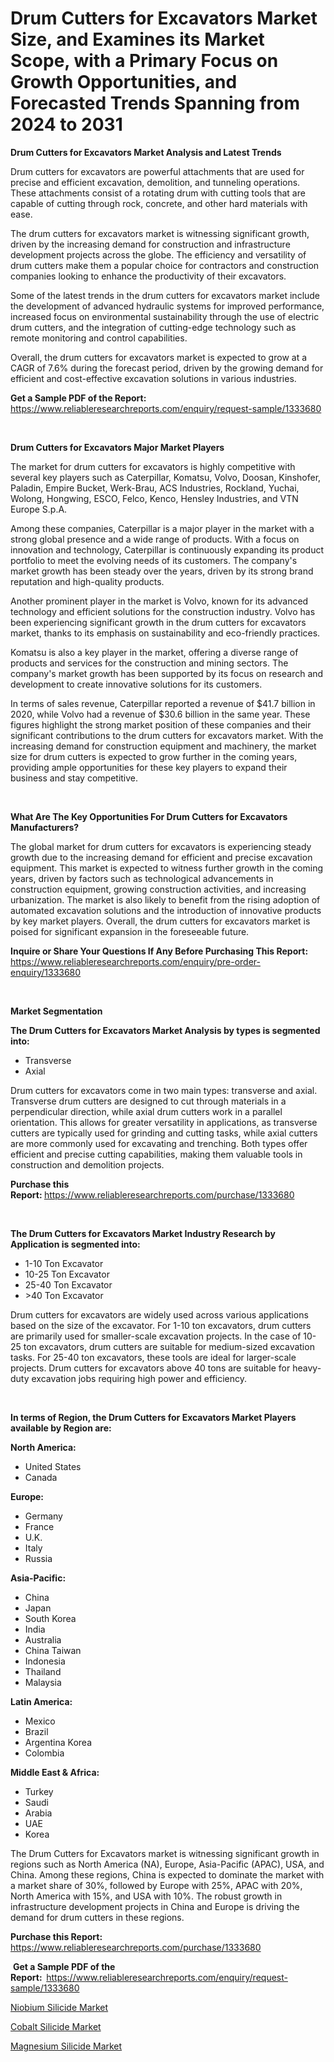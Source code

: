 <p><h1>Drum Cutters for Excavators Market Size, and Examines its Market Scope, with a Primary Focus on Growth Opportunities, and Forecasted Trends Spanning from 2024 to 2031</h1></p><p><strong>Drum Cutters for Excavators Market Analysis and Latest Trends</strong></p>
<p><p>Drum cutters for excavators are powerful attachments that are used for precise and efficient excavation, demolition, and tunneling operations. These attachments consist of a rotating drum with cutting tools that are capable of cutting through rock, concrete, and other hard materials with ease.</p><p>The drum cutters for excavators market is witnessing significant growth, driven by the increasing demand for construction and infrastructure development projects across the globe. The efficiency and versatility of drum cutters make them a popular choice for contractors and construction companies looking to enhance the productivity of their excavators.</p><p>Some of the latest trends in the drum cutters for excavators market include the development of advanced hydraulic systems for improved performance, increased focus on environmental sustainability through the use of electric drum cutters, and the integration of cutting-edge technology such as remote monitoring and control capabilities.</p><p>Overall, the drum cutters for excavators market is expected to grow at a CAGR of 7.6% during the forecast period, driven by the growing demand for efficient and cost-effective excavation solutions in various industries.</p></p>
<p><strong>Get a Sample PDF of the Report:&nbsp;</strong> <a href="https://www.reliableresearchreports.com/enquiry/request-sample/1333680">https://www.reliableresearchreports.com/enquiry/request-sample/1333680</a></p>
<p>&nbsp;</p>
<p><strong>Drum Cutters for Excavators Major Market Players</strong></p>
<p><p>The market for drum cutters for excavators is highly competitive with several key players such as Caterpillar, Komatsu, Volvo, Doosan, Kinshofer, Paladin, Empire Bucket, Werk-Brau, ACS Industries, Rockland, Yuchai, Wolong, Hongwing, ESCO, Felco, Kenco, Hensley Industries, and VTN Europe S.p.A.</p><p>Among these companies, Caterpillar is a major player in the market with a strong global presence and a wide range of products. With a focus on innovation and technology, Caterpillar is continuously expanding its product portfolio to meet the evolving needs of its customers. The company's market growth has been steady over the years, driven by its strong brand reputation and high-quality products.</p><p>Another prominent player in the market is Volvo, known for its advanced technology and efficient solutions for the construction industry. Volvo has been experiencing significant growth in the drum cutters for excavators market, thanks to its emphasis on sustainability and eco-friendly practices.</p><p>Komatsu is also a key player in the market, offering a diverse range of products and services for the construction and mining sectors. The company's market growth has been supported by its focus on research and development to create innovative solutions for its customers.</p><p>In terms of sales revenue, Caterpillar reported a revenue of $41.7 billion in 2020, while Volvo had a revenue of $30.6 billion in the same year. These figures highlight the strong market position of these companies and their significant contributions to the drum cutters for excavators market. With the increasing demand for construction equipment and machinery, the market size for drum cutters is expected to grow further in the coming years, providing ample opportunities for these key players to expand their business and stay competitive.</p></p>
<p>&nbsp;</p>
<p><strong>What Are The Key Opportunities For Drum Cutters for Excavators Manufacturers?</strong></p>
<p><p>The global market for drum cutters for excavators is experiencing steady growth due to the increasing demand for efficient and precise excavation equipment. This market is expected to witness further growth in the coming years, driven by factors such as technological advancements in construction equipment, growing construction activities, and increasing urbanization. The market is also likely to benefit from the rising adoption of automated excavation solutions and the introduction of innovative products by key market players. Overall, the drum cutters for excavators market is poised for significant expansion in the foreseeable future.</p></p>
<p><strong>Inquire or Share Your Questions If Any Before Purchasing This Report:</strong> <a href="https://www.reliableresearchreports.com/enquiry/pre-order-enquiry/1333680">https://www.reliableresearchreports.com/enquiry/pre-order-enquiry/1333680</a></p>
<p>&nbsp;</p>
<p><strong>Market Segmentation</strong></p>
<p><strong>The Drum Cutters for Excavators Market Analysis by types is segmented into:</strong></p>
<p><ul><li>Transverse</li><li>Axial</li></ul></p>
<p><p>Drum cutters for excavators come in two main types: transverse and axial. Transverse drum cutters are designed to cut through materials in a perpendicular direction, while axial drum cutters work in a parallel orientation. This allows for greater versatility in applications, as transverse cutters are typically used for grinding and cutting tasks, while axial cutters are more commonly used for excavating and trenching. Both types offer efficient and precise cutting capabilities, making them valuable tools in construction and demolition projects.</p></p>
<p><strong>Purchase this Report:&nbsp;</strong><a href="https://www.reliableresearchreports.com/purchase/1333680">https://www.reliableresearchreports.com/purchase/1333680</a></p>
<p>&nbsp;</p>
<p><strong>The Drum Cutters for Excavators Market Industry Research by Application is segmented into:</strong></p>
<p><ul><li>1-10 Ton Excavator</li><li>10-25 Ton Excavator</li><li>25-40 Ton Excavator</li><li>>40 Ton Excavator</li></ul></p>
<p><p>Drum cutters for excavators are widely used across various applications based on the size of the excavator. For 1-10 ton excavators, drum cutters are primarily used for smaller-scale excavation projects. In the case of 10-25 ton excavators, drum cutters are suitable for medium-sized excavation tasks. For 25-40 ton excavators, these tools are ideal for larger-scale projects. Drum cutters for excavators above 40 tons are suitable for heavy-duty excavation jobs requiring high power and efficiency.</p></p>
<p>&nbsp;</p>
<p><strong>In terms of Region, the Drum Cutters for Excavators Market Players available by Region are:</strong></p>
<p>
    <p> <strong> North America: </strong>
        <ul>
            <li>United States</li>
            <li>Canada</li>
        </ul>
        </p> 
    <p> <strong> Europe: </strong>
        <ul>
            <li>Germany</li>
            <li>France</li>
            <li>U.K.</li>
            <li>Italy</li>
            <li>Russia</li>
        </ul>
        </p> 
    <p> <strong> Asia-Pacific: </strong>
        <ul>
            <li>China</li>
            <li>Japan</li>
            <li>South Korea</li>
            <li>India</li>
            <li>Australia</li>
            <li>China Taiwan</li>
            <li>Indonesia</li>
            <li>Thailand</li>
            <li>Malaysia</li>
        </ul>
        </p> 
    <p> <strong> Latin America: </strong>
        <ul>
            <li>Mexico</li>
            <li>Brazil</li>
            <li>Argentina Korea</li>
            <li>Colombia</li>
        </ul>
        </p> 
    <p> <strong> Middle East & Africa: </strong>
        <ul>
            <li>Turkey</li>
            <li>Saudi</li>
            <li>Arabia</li>
            <li>UAE</li>
            <li>Korea</li>
        </ul>
    </p>
    </p>
<p><p>The Drum Cutters for Excavators market is witnessing significant growth in regions such as North America (NA), Europe, Asia-Pacific (APAC), USA, and China. Among these regions, China is expected to dominate the market with a market share of 30%, followed by Europe with 25%, APAC with 20%, North America with 15%, and USA with 10%. The robust growth in infrastructure development projects in China and Europe is driving the demand for drum cutters in these regions.</p></p>
<p><strong>Purchase this Report: </strong><a href="https://www.reliableresearchreports.com/purchase/1333680">https://www.reliableresearchreports.com/purchase/1333680</a></p>
<p>&nbsp;<strong>Get a Sample PDF of the Report:&nbsp;&nbsp;</strong><a href="https://www.reliableresearchreports.com/enquiry/request-sample/1333680">https://www.reliableresearchreports.com/enquiry/request-sample/1333680</a></p>
<p><strong></strong></p>
<p><p><a href="https://medium.com/@alenamorar/niobium-silicide-market-competitive-analysis-market-trends-and-forecast-to-2031-e8158c388d9c">Niobium Silicide Market</a></p><p><a href="https://medium.com/@alenamorar/cobalt-silicide-market-research-report-its-history-and-forecast-2024-to-2031-4b1f92abfce0">Cobalt Silicide Market</a></p><p><a href="https://medium.com/@alenamorar/magnesium-silicide-market-trends-forecast-and-competitive-analysis-to-2031-f80d09148c89">Magnesium Silicide Market</a></p></p>
